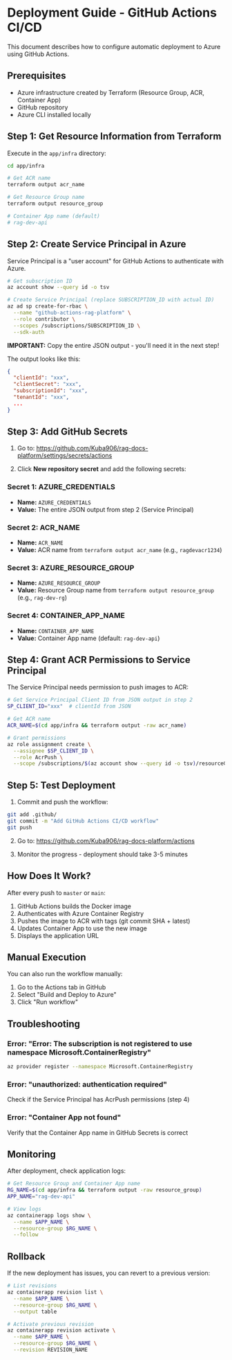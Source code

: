 # Deployment Guide - GitHub Actions CI/CD

This document describes how to configure automatic deployment to Azure using GitHub Actions.

## Prerequisites

- Azure infrastructure created by Terraform (Resource Group, ACR, Container App)
- GitHub repository
- Azure CLI installed locally

## Step 1: Get Resource Information from Terraform

Execute in the `app/infra` directory:

```bash
cd app/infra

# Get ACR name
terraform output acr_name

# Get Resource Group name
terraform output resource_group

# Container App name (default)
# rag-dev-api
```

## Step 2: Create Service Principal in Azure

Service Principal is a "user account" for GitHub Actions to authenticate with Azure.

```bash
# Get subscription ID
az account show --query id -o tsv

# Create Service Principal (replace SUBSCRIPTION_ID with actual ID)
az ad sp create-for-rbac \
  --name "github-actions-rag-platform" \
  --role contributor \
  --scopes /subscriptions/SUBSCRIPTION_ID \
  --sdk-auth
```

**IMPORTANT:** Copy the entire JSON output - you'll need it in the next step!

The output looks like this:
```json
{
  "clientId": "xxx",
  "clientSecret": "xxx",
  "subscriptionId": "xxx",
  "tenantId": "xxx",
  ...
}
```

## Step 3: Add GitHub Secrets

1. Go to: https://github.com/Kuba906/rag-docs-platform/settings/secrets/actions

2. Click **New repository secret** and add the following secrets:

### Secret 1: AZURE_CREDENTIALS
- **Name:** `AZURE_CREDENTIALS`
- **Value:** The entire JSON output from step 2 (Service Principal)

### Secret 2: ACR_NAME
- **Name:** `ACR_NAME`
- **Value:** ACR name from `terraform output acr_name` (e.g., `ragdevacr1234`)

### Secret 3: AZURE_RESOURCE_GROUP
- **Name:** `AZURE_RESOURCE_GROUP`
- **Value:** Resource Group name from `terraform output resource_group` (e.g., `rag-dev-rg`)

### Secret 4: CONTAINER_APP_NAME
- **Name:** `CONTAINER_APP_NAME`
- **Value:** Container App name (default: `rag-dev-api`)

## Step 4: Grant ACR Permissions to Service Principal

The Service Principal needs permission to push images to ACR:

```bash
# Get Service Principal Client ID from JSON output in step 2
SP_CLIENT_ID="xxx"  # clientId from JSON

# Get ACR name
ACR_NAME=$(cd app/infra && terraform output -raw acr_name)

# Grant permissions
az role assignment create \
  --assignee $SP_CLIENT_ID \
  --role AcrPush \
  --scope /subscriptions/$(az account show --query id -o tsv)/resourceGroups/$(cd app/infra && terraform output -raw resource_group)/providers/Microsoft.ContainerRegistry/registries/$ACR_NAME
```

## Step 5: Test Deployment

1. Commit and push the workflow:
```bash
git add .github/
git commit -m "Add GitHub Actions CI/CD workflow"
git push
```

2. Go to: https://github.com/Kuba906/rag-docs-platform/actions

3. Monitor the progress - deployment should take 3-5 minutes

## How Does It Work?

After every push to `master` or `main`:

1. GitHub Actions builds the Docker image
2. Authenticates with Azure Container Registry
3. Pushes the image to ACR with tags (git commit SHA + latest)
4. Updates Container App to use the new image
5. Displays the application URL

## Manual Execution

You can also run the workflow manually:
1. Go to the Actions tab in GitHub
2. Select "Build and Deploy to Azure"
3. Click "Run workflow"

## Troubleshooting

### Error: "Error: The subscription is not registered to use namespace Microsoft.ContainerRegistry"
```bash
az provider register --namespace Microsoft.ContainerRegistry
```

### Error: "unauthorized: authentication required"
Check if the Service Principal has AcrPush permissions (step 4)

### Error: "Container App not found"
Verify that the Container App name in GitHub Secrets is correct

## Monitoring

After deployment, check application logs:

```bash
# Get Resource Group and Container App name
RG_NAME=$(cd app/infra && terraform output -raw resource_group)
APP_NAME="rag-dev-api"

# View logs
az containerapp logs show \
  --name $APP_NAME \
  --resource-group $RG_NAME \
  --follow
```

## Rollback

If the new deployment has issues, you can revert to a previous version:

```bash
# List revisions
az containerapp revision list \
  --name $APP_NAME \
  --resource-group $RG_NAME \
  --output table

# Activate previous revision
az containerapp revision activate \
  --name $APP_NAME \
  --resource-group $RG_NAME \
  --revision REVISION_NAME
```
